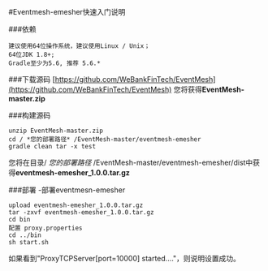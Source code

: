 #Eventmesh-emesher快速入门说明

###依赖
```
建议使用64位操作系统，建议使用Linux / Unix；
64位JDK 1.8+;
Gradle至少为5.6, 推荐 5.6.*
```

###下载源码
[https://github.com/WeBankFinTech/EventMesh](https://github.com/WeBankFinTech/EventMesh)
您将获得**EventMesh-master.zip**
  
###构建源码
```$ xslt
unzip EventMesh-master.zip
cd / *您的部署路径* /EventMesh-master/eventmesh-emesher
gradle clean tar -x test
```
您将在目录/ *您的部署路径* /EventMesh-master/eventmesh-emesher/dist中获得**eventmesh-emesher_1.0.0.tar.gz**

###部署
-部署eventmesn-emesher
```$ xslt
upload eventmesh-emesher_1.0.0.tar.gz
tar -zxvf eventmesh-emesher_1.0.0.tar.gz
cd bin
配置 proxy.properties
cd ../bin
sh start.sh
```
如果看到"ProxyTCPServer[port=10000] started...."，则说明设置成功。